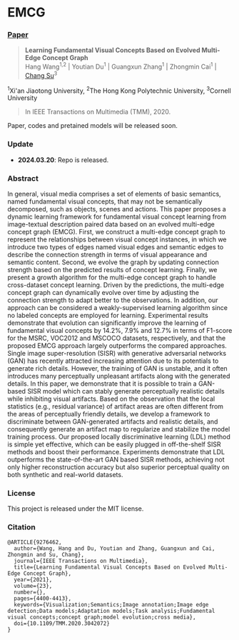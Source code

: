 
# EMCG

### [Paper](https://ieeexplore.ieee.org/stamp/stamp.jsp?tp=&arnumber=9276462)

> **Learning Fundamental Visual Concepts Based on Evolved Multi-Edge Concept Graph** <br>
> Hang Wang<sup>1,2</sup> | 
Youtian Du<sup>1</sup> | 
Guangxun Zhang<sup>1</sup> | 
Zhongmin Cai<sup>1</sup> | 
[Chang Su](https://sites.google.com/view/changsu/home)<sup>3</sup>

<sup>1</sup>Xi'an Jiaotong University, <sup>2</sup>The Hong Kong Polytechnic University, <sup>3</sup>Cornell University <br>
> In IEEE Transactions on Multimedia (TMM), 2020.


Paper, codes and pretained models will be released soon. 






### Update
- **2024.03.20**: Repo is released.


### Abstract
In general, visual media comprises a set of elements of basic semantics, named fundamental visual concepts, that may not be semantically decomposed, such as objects, scenes and actions. This paper proposes a dynamic learning framework for fundamental visual concept learning from image-textual description paired data based on an evolved multi-edge concept graph (EMCG). First, we construct a multi-edge concept graph to represent the relationships between visual concept instances, in which we introduce two types of edges named visual edges and semantic edges to describe the connection strength in terms of visual appearance and semantic content. Second, we evolve the graph by updating connection strength based on the predicted results of concept learning. Finally, we present a growth algorithm for the multi-edge concept graph to handle cross-dataset concept learning. Driven by the predictions, the multi-edge concept graph can dynamically evolve over time by adjusting the connection strength to adapt better to the observations. In addition, our approach can be considered a weakly-supervised learning algorithm since no labeled concepts are employed for learning. Experimental results demonstrate that evolution can significantly improve the learning of fundamental visual concepts by 14.2%, 7.9% and 12.7% in terms of F1-score for the MSRC, VOC2012 and MSCOCO datasets, respectively, and that the proposed EMCG approach largely outperforms the compared approaches. Single image super-resolution (SISR) with generative adversarial networks (GAN) has recently attracted increasing attention due to its potentials to generate rich details. However, the training of GAN is unstable, and it often introduces many perceptually unpleasant artifacts along with the generated details. In this paper, we demonstrate that it is possible to train a GAN-based SISR model which can stably generate perceptually realistic details while inhibiting visual artifacts. Based on the observation that the local statistics (e.g., residual variance) of artifact areas are often different from the areas of perceptually friendly details, we develop a framework to discriminate between GAN-generated artifacts and realistic details, and consequently generate an artifact map to regularize and stabilize the model training process. Our proposed locally discriminative learning (LDL) method is simple yet effective, which can be easily plugged in off-the-shelf SISR methods and boost their performance. Experiments demonstrate that LDL outperforms the state-of-the-art GAN based SISR methods, achieving not only higher reconstruction accuracy but also superior perceptual quality on both synthetic and real-world datasets.


### License

This project is released under the MIT license.

### Citation
```
@ARTICLE{9276462,
  author={Wang, Hang and Du, Youtian and Zhang, Guangxun and Cai, Zhongmin and Su, Chang},
  journal={IEEE Transactions on Multimedia}, 
  title={Learning Fundamental Visual Concepts Based on Evolved Multi-Edge Concept Graph}, 
  year={2021},
  volume={23},
  number={},
  pages={4400-4413},
  keywords={Visualization;Semantics;Image annotation;Image edge detection;Data models;Adaptation models;Task analysis;Fundamental visual concepts;concept graph;model evolution;cross media},
  doi={10.1109/TMM.2020.3042072}
}
```


